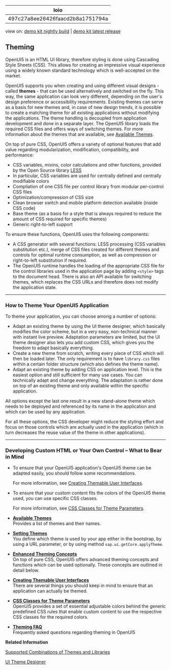 <!-- loio497c27a8ee26426faacd2b8a1751794a -->

| loio |
| -----|
| 497c27a8ee26426faacd2b8a1751794a |

<div id="loio">

view on: [demo kit nightly build](https://sdk.openui5.org/nightly/#/topic/497c27a8ee26426faacd2b8a1751794a) | [demo kit latest release](https://sdk.openui5.org/topic/497c27a8ee26426faacd2b8a1751794a)</div>

## Theming

OpenUI5 is an HTML UI library, therefore styling is done using Cascading Style Sheets \(CSS\). This allows for creating an impressive visual experience using a widely known standard technology which is well-accepted on the market.

OpenUI5 supports you when creating and using different visual designs - called **themes** - that can be used alternatively and switched on the fly. This way, the same application can look very different, depending on the user's design preference or accessibility requirements. Existing themes can serve as a basis for new themes and, in case of new design trends, it is possible to create a matching theme for all existing applications without modifying the applications. The theme handling is decoupled from application development and done in a separate layer. The OpenUI5 library loads the required CSS files and offers ways of switching themes. For more information about the themes that are available, see [Available Themes](Available_Themes_da0d2e7.md).

On top of pure CSS, OpenUI5 offers a variety of optional features that add value regarding modularization, modification, compatibility, and performance:

-   CSS variables, mixins, color calculations and other functions, provided by the Open Source library [LESS](http://lesscss.org/)
-   In particular, CSS variables are used for centrally defined and centrally modifiable colors
-   Compilation of one CSS file per control library from modular per-control CSS files
-   Optimization/compression of CSS size
-   Clean browser switch and mobile platform detection available \(inside CSS code\)
-   Base theme \(as a basis for a style that is always required to reduce the amount of CSS required for specific themes\)
-   Generic right-to-left support

To ensure these functions, OpenUI5 uses the following components:

-   A CSS generator with several functions: LESS processing \(CSS variables substitution etc.\), merge of CSS files created for different themes and controls for optimal runtime consumption, as well as compression or right-to-left substitution if required.
-   The OpenUI5 runtime handles the loading of the appropriate CSS file for the control libraries used in the application page by adding `<style>` tags to the document head. There is also an API available for switching themes, which replaces the CSS URLs and therefore does not modify the application state.

***

### How to Theme Your OpenUI5 Application

To theme your application, you can choose among a number of options:

-   Adapt an existing theme by using the UI theme designer, which basically modifies the color scheme, but in a very easy, non-technical manner with instant live preview. Adaptation parameters are limited, but the UI theme designer also lets you add custom CSS, which gives you the freedom to adapt basically everything.
-   Create a new theme from scratch, writing every piece of CSS which will then be loaded later. The only requirement is to have `library.css` files within a certain folder structure \(which also defines the theme name\).
-   Adapt an existing theme by adding CSS on application level. This is the easiest option and still sufficient for many use cases. You can technically adapt and change everything. The adaptation is rather done on top of an existing theme and only available within the specific application.

All options except the last one result in a new stand-alone theme which needs to be deployed and referenced by its name in the application and which can be used by any application.

For all these options, the CSS developer might reduce the styling effort and focus on those controls which are actually used in the application \(which in turn decreases the reuse value of the theme in other applications\).

***

### Developing Custom HTML or Your Own Control – What to Bear in Mind

-   To ensure that your OpenUI5 application's OpenUI5 theme can be adapted easily, you should follow some recommendations.

    For more information, see [Creating Themable User Interfaces](Creating_Themable_User_Interfaces_a2c67ac.md).

-   To ensure that your custom content fits the colors of the OpenUI5 theme used, you can use specific CSS classes.

    For more information, see [CSS Classes for Theme Parameters](CSS_Classes_for_Theme_Parameters_ea08f53.md).


-   **[Available Themes](Available_Themes_da0d2e7.md "Provides a list of themes and their names. ")**  
Provides a list of themes and their names.
-   **[Setting Themes](Setting_Themes_e9fc648.md "You define which theme is used by your app either in the bootstrap, by using a URL
		parameter, or by using method sap.ui.getCore.applyTheme.")**  
You define which theme is used by your app either in the bootstrap, by using a URL parameter, or by using method `sap.ui.getCore.applyTheme`.
-   **[Enhanced Theming Concepts](Enhanced_Theming_Concepts_45df6df.md "On top of pure CSS, OpenUI5
		offers advanced theming concepts and functions which can be used optionally. These concepts
		are outlined in detail below.")**  
On top of pure CSS, OpenUI5 offers advanced theming concepts and functions which can be used optionally. These concepts are outlined in detail below.
-   **[Creating Themable User Interfaces](Creating_Themable_User_Interfaces_a2c67ac.md "There are several things you should keep in mind to ensure that an application can
		actually be themed.")**  
There are several things you should keep in mind to ensure that an application can actually be themed.
-   **[CSS Classes for Theme Parameters](CSS_Classes_for_Theme_Parameters_ea08f53.md "OpenUI5 provides a set of
		essential adjustable colors behind the generic predefined CSS rules that enable custom
		content to use the respective CSS classes for the required colors.")**  
OpenUI5 provides a set of essential adjustable colors behind the generic predefined CSS rules that enable custom content to use the respective CSS classes for the required colors.
-   **[Theming FAQ](Theming_FAQ_d0db4d5.md "Frequently asked questions regarding theming in OpenUI5")**  
Frequently asked questions regarding theming in OpenUI5

**Related Information**  


[Supported Combinations of Themes and Libraries](Supported_Combinations_of_Themes_and_Libraries_38ff8c2.md "This chapter gives an overview of the possible combinations of themes and libraries for the OpenUI5 versions that are still in maintenance.")

[UI Theme Designer](https://help.sap.com/viewer/product/UI_THEME_DESIGNER/Cloud/en-US)

